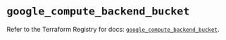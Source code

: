 # `google_compute_backend_bucket`

Refer to the Terraform Registry for docs: [`google_compute_backend_bucket`](https://registry.terraform.io/providers/hashicorp/google/6.18.0/docs/resources/compute_backend_bucket).
